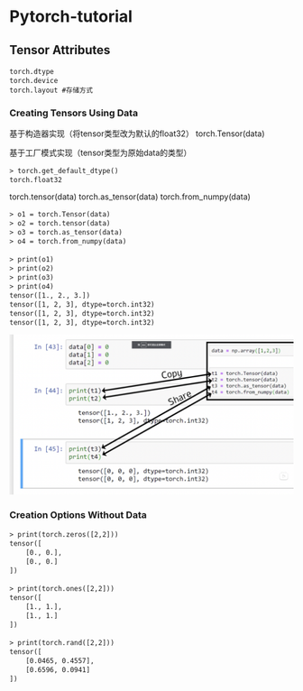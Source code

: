 # Pytorch-tutorial
## Tensor Attributes
```
torch.dtype
torch.device
torch.layout #存储方式
```
### Creating Tensors Using Data

基于构造器实现（将tensor类型改为默认的float32） 
torch.Tensor(data) 

基于工厂模式实现（tensor类型为原始data的类型）
```
> torch.get_default_dtype()
torch.float32
```
torch.tensor(data)
torch.as_tensor(data)
torch.from_numpy(data)
```
> o1 = torch.Tensor(data)
> o2 = torch.tensor(data)
> o3 = torch.as_tensor(data)
> o4 = torch.from_numpy(data)

> print(o1)
> print(o2)
> print(o3)
> print(o4)
tensor([1., 2., 3.])
tensor([1, 2, 3], dtype=torch.int32)
tensor([1, 2, 3], dtype=torch.int32)
tensor([1, 2, 3], dtype=torch.int32)
```
![](https://github.com/sdx19961008/Pytorch-tutorial/blob/main/tensor.png)

### Creation Options Without Data
```
> print(torch.zeros([2,2]))
tensor([
    [0., 0.],
    [0., 0.]
])

> print(torch.ones([2,2]))
tensor([
    [1., 1.],
    [1., 1.]
])

> print(torch.rand([2,2]))
tensor([
    [0.0465, 0.4557],
    [0.6596, 0.0941]
])
```
